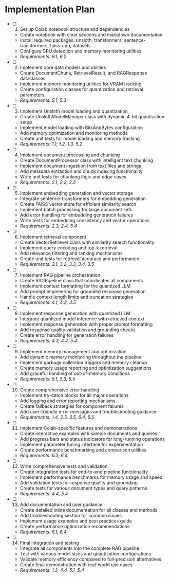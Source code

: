 # Implementation Plan

- [ ] 1. Set up Colab notebook structure and dependencies
  - Create notebook with clear sections and markdown documentation
  - Install required packages: unsloth, transformers, sentence-transformers, faiss-cpu, datasets
  - Configure GPU detection and memory monitoring utilities
  - _Requirements: 6.1, 6.2_

- [ ] 2. Implement core data models and utilities
  - Create DocumentChunk, RetrievalResult, and RAGResponse dataclasses
  - Implement memory monitoring utilities for VRAM tracking
  - Create configuration classes for quantization and retrieval parameters
  - _Requirements: 5.1, 5.3_

- [ ] 3. Implement Unsloth model loading and quantization
  - Create UnslothModelManager class with dynamic 4-bit quantization setup
  - Implement model loading with BitsAndBytes configuration
  - Add memory optimization and monitoring methods
  - Create unit tests for model loading and memory tracking
  - _Requirements: 1.1, 1.2, 1.3, 5.2_

- [ ] 4. Implement document processing and chunking
  - Create DocumentProcessor class with intelligent text chunking
  - Implement document ingestion from text files and strings
  - Add metadata extraction and chunk indexing functionality
  - Write unit tests for chunking logic and edge cases
  - _Requirements: 2.1, 2.2, 2.5_

- [ ] 5. Implement embedding generation and vector storage
  - Integrate sentence-transformers for embedding generation
  - Create FAISS vector store for efficient similarity search
  - Implement batch processing for large document sets
  - Add error handling for embedding generation failures
  - Write tests for embedding consistency and vector operations
  - _Requirements: 2.3, 2.4, 5.4_

- [ ] 6. Implement retrieval component
  - Create VectorRetriever class with similarity search functionality
  - Implement query encoding and top-k retrieval
  - Add relevance filtering and ranking mechanisms
  - Create unit tests for retrieval accuracy and performance
  - _Requirements: 3.1, 3.2, 3.3, 3.4, 3.5_

- [ ] 7. Implement RAG pipeline orchestration
  - Create RAGPipeline class that coordinates all components
  - Implement context formatting for the quantized LLM
  - Add prompt engineering for grounded response generation
  - Handle context length limits and truncation strategies
  - _Requirements: 4.1, 4.2, 4.5_

- [ ] 8. Implement response generation with quantized LLM
  - Integrate quantized model inference with retrieved context
  - Implement response generation with proper prompt formatting
  - Add response quality validation and grounding checks
  - Create error handling for generation failures
  - _Requirements: 4.3, 4.4, 5.4_

- [ ] 9. Implement memory management and optimization
  - Add dynamic memory monitoring throughout the pipeline
  - Implement garbage collection triggers and memory cleanup
  - Create memory usage reporting and optimization suggestions
  - Add graceful handling of out-of-memory conditions
  - _Requirements: 5.1, 5.3, 5.5_

- [ ] 10. Create comprehensive error handling
  - Implement try-catch blocks for all major operations
  - Add logging and error reporting mechanisms
  - Create fallback strategies for component failures
  - Add user-friendly error messages and troubleshooting guidance
  - _Requirements: 1.4, 2.5, 3.5, 6.4, 6.5_

- [ ] 11. Implement Colab-specific features and demonstrations
  - Create interactive examples with sample documents and queries
  - Add progress bars and status indicators for long-running operations
  - Implement parameter tuning interface for experimentation
  - Create performance benchmarking and comparison utilities
  - _Requirements: 6.3, 6.4_

- [ ] 12. Write comprehensive tests and validation
  - Create integration tests for end-to-end pipeline functionality
  - Implement performance benchmarks for memory usage and speed
  - Add validation tests for response quality and grounding
  - Create tests for various document types and query patterns
  - _Requirements: 4.4, 5.4_

- [ ] 13. Add documentation and user guidance
  - Create detailed inline documentation for all classes and methods
  - Add troubleshooting section for common issues
  - Implement usage examples and best practices guide
  - Create performance optimization recommendations
  - _Requirements: 6.1, 6.4_

- [ ] 14. Final integration and testing
  - Integrate all components into the complete RAG pipeline
  - Test with various model sizes and quantization configurations
  - Validate memory efficiency compared to full-precision alternatives
  - Create final demonstration with real-world use cases
  - _Requirements: 1.3, 4.4, 5.1, 5.4_